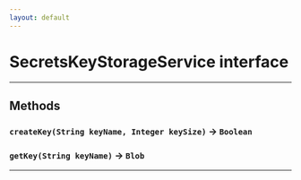 ```yaml
---
layout: default
---
```

# SecretsKeyStorageService interface
---
## Methods
### `createKey(String keyName, Integer keySize)` → `Boolean`
### `getKey(String keyName)` → `Blob`
---
